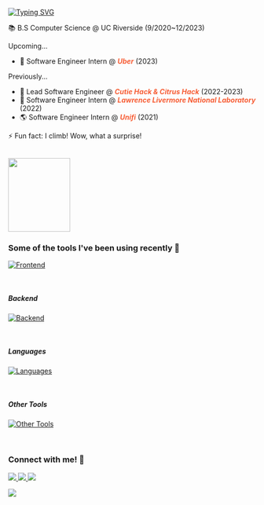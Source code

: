 [![Typing SVG](https://readme-typing-svg.herokuapp.com?color=F75E36FF&lines=%F0%9F%91%8B+Hi%2C+I%E2%80%99m+Minsoo+Kim)](https://git.io/typing-svg)

📚 B.S Computer Science @ UC Riverside (9/2020~12/2023)

Upcoming...
- 🚗 Software Engineer Intern @ <span style="color:#F75E36FF">***Uber***</span> (2023)

<!-- Some of my work at UCR...
- 💻 Lead Software Engineer for Citrus Hack
- 💻 Lead Software Engineer for Cutie Hack
- 💻 Software Engineer @ Prytaneum (UCR School of Public Policy)
- 👨‍🎓 Undergraduate Learning Assistant (Tutor) for an upper-division CS course (CS100)
- 🧑‍💼 Linux System Administrator for LockdownV12 (1st place 🥇) 
- 🧑‍💼 Linux System Administrator for LockdownV13 (2nd place 🥈)
- 💯 Grader for CS10B
- 💯 Grader for CS100
- 💰 Treasurer for CyberSecurity@UCR -->

Previously...
- 🍊 Lead Software Engineer @ <span style="color:#F75E36FF">***Cutie Hack & Citrus Hack***</span> (2022-2023)
- 🚀 Software Engineer Intern @ <span style="color:#F75E36FF">***Lawrence Livermore National Laboratory***</span> (2022)
- 🌎 Software Engineer Intern @ <span style="color:#F75E36FF">***Unifi***</span> (2021)

⚡ Fun fact: I climb! Wow, what a surprise!

<br>

<img width="50%" src="https://github-readme-streak-stats.herokuapp.com/?user=minsooerickim&theme=codestackr&" height="150em"/>

<br>

### Some of the tools I've been using recently 🧰
[![Frontend](https://skillicons.dev/icons?i=rust,rocket,next,angular,tailwind&perline=10)](https://skillicons.dev)

<br>

##### Backend
[![Backend](https://skillicons.dev/icons?i=graphql,prisma,redis,firebase,mongo,postgres,mysql,sqlite,nodejs,fastapi,express,docker,vercel,heroku,jest,kubernetes,rocket&perline=10)](https://skillicons.dev)

<br>

##### Languages

[![Languages](https://skillicons.dev/icons?i=py,ts,cpp,rust,html,css,java,js,bash,scala,latex,md,regex&perline=10)](https://skillicons.dev)

<br>

##### Other Tools
[![Other Tools](https://skillicons.dev/icons?i=postman,figma,linux,raspberrypi,aws,gcp,azure,nginx&perline=10)](https://skillicons.dev)

<!-- <div align="center">
  <p align="center" width="100%">
    <img width="50%" src="https://github-readme-streak-stats.herokuapp.com/?user=minsooerickim&theme=codestackr&" height="150em"/>
    <img width="49%" src="https://github-readme-stats.vercel.app/api/top-langs?username=minsooerickim&theme=codeSTACKr&show_icons=true&locale=en&layout=compact" height="150em"/> 
  </p>
</div> -->

<br>

<!-- [![minsoo's wakatime stats](https://github-readme-stats.vercel.app/api/wakatime?username=minsooerickim&bg_color=0D1117&text_color=F0F6FC)](https://github.com/minsooerickim/github-readme-stats) -->

### Connect with me! 🤝
<a href="https://www.linkedin.com/in/minsookime/" target="_blank">
    <img src="https://img.shields.io/badge/linkedin%20-%230077B5.svg?&style=for-the-badge&logo=linkedin&logoColor=white"/>
</a>
<a href="https://minsoo.vercel.app/" target="_blank">
    <img src="https://img.shields.io/badge/website-000000?style=for-the-badge&logo=About.me&logoColor=white">
</a>
<a href="mailto:minsooerickim@gmail.com" target="_blank">
    <img src="https://img.shields.io/badge/Gmail-D14836?style=for-the-badge&logo=gmail&logoColor=white" target="_blank">
</a>

<br>

![](https://komarev.com/ghpvc/?username=minsooerickim&color=blue)
